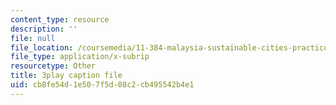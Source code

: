 ```yaml
---
content_type: resource
description: ''
file: null
file_location: /coursemedia/11-384-malaysia-sustainable-cities-practicum-spring-2018/cb8fe54d1e507f5d08c2cb495542b4e1_ehZgJ8Y2UJI.srt
file_type: application/x-subrip
resourcetype: Other
title: 3play caption file
uid: cb8fe54d-1e50-7f5d-08c2-cb495542b4e1
---
```

